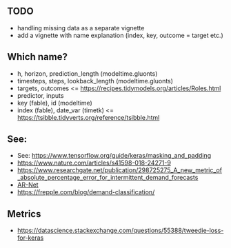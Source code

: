## TODO

* handling missing data as a separate vignette
* add a vignette with name explanation (index, key, outcome = target etc.)

## Which name?

* h, horizon, prediction_length (modeltime.gluonts)
* timesteps, steps, lookback_length (modeltime.gluonts)
* targets, outcomes <= https://recipes.tidymodels.org/articles/Roles.html
* predictor, inputs
* key (fable), id (modeltime)
* index (fable), date_var (timetk) <= https://tsibble.tidyverts.org/reference/tsibble.html


## See:
* See: https://www.tensorflow.org/guide/keras/masking_and_padding
* https://www.nature.com/articles/s41598-018-24271-9
* https://www.researchgate.net/publication/298725275_A_new_metric_of_absolute_percentage_error_for_intermittent_demand_forecasts
* [AR-Net](https://arxiv.org/pdf/1911.12436.pdf)
* https://frepple.com/blog/demand-classification/

## Metrics
* https://datascience.stackexchange.com/questions/55388/tweedie-loss-for-keras


